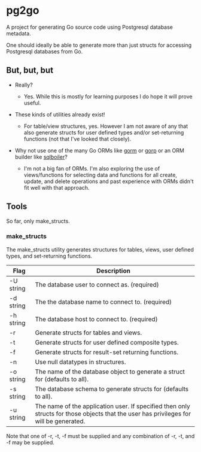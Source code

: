 # pg2go

A project for generating Go source code using Postgresql database metadata.

One should ideally be able to generate more than just structs for accessing
Postgresql databases from Go.

## But, but, but

* Really?

    * Yes. While this is mostly for learning purposes I do hope it will
      prove useful.

* These kinds of utilities already exist!

    * For table/view structures, yes. However I am not aware of any that
      also generate structs for user defined types and/or set-returning
      functions (not that I've looked that closely).

* Why not use one of the many Go ORMs like [gorm](https://github.com/jinzhu/gorm) or
    [gorp](https://github.com/coopernurse/gorp) or an ORM builder like
    [sqlboiler](https://github.com/volatiletech/sqlboiler)?

    * I'm not a big fan of ORMs. I'm also exploring the use of
      views/functions for selecting data and functions for all create,
      update, and delete operations and past experience with ORMs
      didn't fit well with that approach.

## Tools

So far, only make_structs.

### make_structs

The make_structs utility generates structures for tables, views, user defined types, and set-returning functions.

  | Flag      | Description                                     |
  | --------- | ----------------------------------------------- |
  | -U string | The database user to connect as. (required)     |
  | -d string | The the database name to connect to. (required) |
  | -h string | The database host to connect to. (required)     |
  | -r        | Generate structs for tables and views.          |
  | -t        | Generate structs for user defined composite types. |
  | -f        | Generate structs for result-set returning functions. |
  | -n        | Use null datatypes in structures.               |
  | -o string | The name of the database object to generate a struct for (defaults to all). |
  | -s string | The database schema to generate structs for (defaults to all). |
  | -u string | The name of the application user. If specified then only structs for those objects that the user has privileges for will be generated. |

Note that one of -r, -t, -f must be supplied and any combination of -r, -t, and -f may be supplied.
